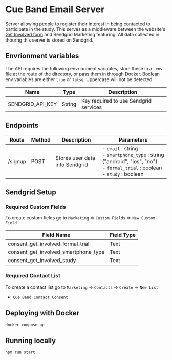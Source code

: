# Cue Band Email Server
Server allowing people to register their interest in being contacted to participate in the study. This serves as a middleware between the website's [Get Involved form](https://cue.band/getinvolved) and Sendgrid Marketing featuring. All data collected in thourhg this server is stored on Sendgrid.

## Envrionment variables
The API requires the following envrionment variables, store these in a `.env` file at the route of the directory,
or pass them in through Docker. Boolean env variables are either `true` or `false`. Uppercase will not be detected.

| **Name**              | **Type**| **Description**                                                                             |
|-----------------------|---------|---------------------------------------------------------------------------------------------|
| SENDGRID_API_KEY      | String  | Key required to use Sendgrid services                                                       |


## Endpoints

| Route   | Method | Description | Parameters |
|---------|--------|-------------|------------|
| /signup | POST   | Stores user data into Sendgrid | - `email` : string <br> - `smartphone_type` : string ("android", "ios", "no") <br> - `formal_trial` : boolean <br> - `study` : boolean

## Sendgrid Setup

### Required Custom Fields
To create custom fields go to `Marketing` => `Custom Fields` => `New Custom Field`

| Field Name   | Field Type |
|---------|--------|
| consent_get_involved_formal_trial | Text
| consent_get_involved_smartphone_type | Text
| consent_get_involved_study | Text

### Required Contact List
To create a contact list go to `Marketing` => `Contacts` => `Create` => `New List`

* `Cue Band Contact Consent`

## Deploying with Docker
```
docker-compose up
```

## Running locally
```
npm run start
```